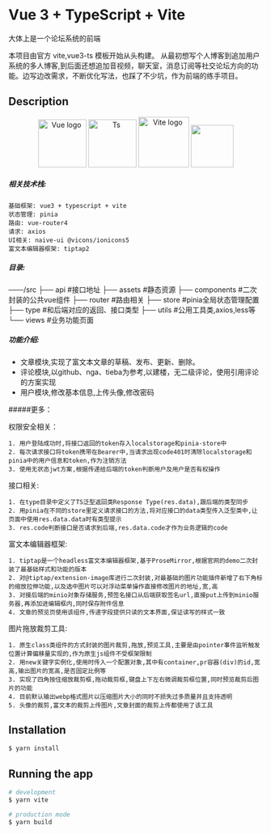 # Vue 3 + TypeScript + Vite

大体上是一个论坛系统的前端

本项目由官方 vite,vue3-ts 模板开始从头构建。
从最初想写个人博客到追加用户系统的多人博客,到后面还想追加音视频，聊天室，消息订阅等社交论坛方向的功能。边写边改需求，不断优化写法，也踩了不少坑，作为前端的练手项目。

## Description

<p align="center">
<a href="https://vuejs.org" target="_blank" rel="noopener noreferrer"><img width="95" src="https://vuejs.org/images/logo.png" alt="Vue logo"></a>
<a href="https://github.com/microsoft/TypeScript" target="_blank" rel="noopener noreferrer"><img width="95" src="https://upload.wikimedia.org/wikipedia/commons/f/f5/Typescript.svg" alt="Ts"></a>
  <a href="https://npmjs.com/package/vite"><img width="100" src="https://vitejs.dev/logo.svg" alt="Vite logo"></a>
  <a href="https://github.com/tusen-ai/naive-ui">
   <img width="84px" src="https://naiveui.oss-cn-hongkong.aliyuncs.com/naivelogo.svg" />
  </a>
</p>

##### 相关技术栈:

    基础框架: vue3 + typescript + vite
    状态管理: pinia
    路由: vue-router4
    请求: axios
    UI相关: naive-ui @vicons/ionicons5
    富文本编辑器框架: tiptap2

##### 目录:

───/src
        ├── api             #接口地址
        ├── assets          #静态资源
        ├── components      #二次封装的公共vue组件
        ├── router          #路由相关
        ├── store           #pinia全局状态管理配置
        ├── type            #和后端对应的返回、接口类型
        ├── utils           #公用工具类,axios,less等
        └── views           #业务功能页面

##### 功能介绍:

* 文章模块,实现了富文本文章的草稿、发布、更新、删除。
* 评论模块,以github、nga、tieba为参考,以建楼，无二级评论，使用引用评论的方案实现
* 用户模块,修改基本信息,上传头像,修改密码

#####更多：

权限安全相关：

    1. 用户登陆成功时,将接口返回的token存入localstorage和pinia-store中
    2. 每次请求接口将token携带在Bearer中,当请求出现code401时清除localstorage和pinia中的用户信息和token,作为注销方法
    3. 使用无状态jwt方案,根据传递给后端的token判断用户及用户是否有权操作

接口相关:

    1. 在type目录中定义了TS泛型返回类Response Type(res.data),跟后端的类型同步
    2. 用pinia在不同的store里定义请求接口的方法,将对应接口的data类型传入泛型类中,让页面中使用res.data.data时有类型提示
    3. res.code判断接口是否请求到后端,res.data.code才作为业务逻辑的code

富文本编辑器框架:

    1. tiptap是一个headless富文本编辑器框架,基于ProseMirror,根据官网的demo二次封装了最基础样式和功能的版本
    2. 对@tiptap/extension-image库进行二次封装,对最基础的图片功能插件新增了右下角标的缩放拉伸功能,以及选中图片可以对浮动菜单操作直接修改图片的地址,宽,高
    3. 对接后端的minio对象存储服务,预签名接口从后端获取签名url,直接put上传到minio服务器,再添加进编辑框内,同时保存附件信息
    4. 文章的预览页使用该组件,传递字段提供只读的文本界面,保证读写的样式一致

图片拖放裁剪工具:

    1. 原生class类组件的方式封装的图片裁剪,拖放,预览工具,主要是由pointer事件监听触发位置计算偏移量实现的,作为原生js组件不受框架限制
    2. 用new关键字实例化,使用时传入一个配置对象,其中有container,pr容器(div)的id,宽高,输出图片的宽高,是否固定比例等
    3. 实现了四角按住缩放裁剪框,拖动裁剪框,键盘上下左右微调裁剪框位置,同时预览裁剪后图片的功能
    4. 目前默认输出webp格式图片以压缩图片大小的同时不损失过多质量并且支持透明
    5. 头像的裁剪,富文本的裁剪上传图片,文章封面的裁剪上传都使用了该工具


## Installation

```bash
$ yarn install
```

## Running the app

```bash
# development
$ yarn vite

# production mode
$ yarn build
```
